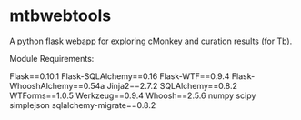 mtbwebtools
===========

A python flask webapp for exploring cMonkey and curation results (for Tb).

Module Requirements:

Flask==0.10.1
Flask-SQLAlchemy==0.16
Flask-WTF==0.9.4
Flask-WhooshAlchemy==0.54a
Jinja2==2.7.2
SQLAlchemy==0.8.2
WTForms==1.0.5
Werkzeug==0.9.4
Whoosh==2.5.6
numpy
scipy
simplejson
sqlalchemy-migrate==0.8.2
